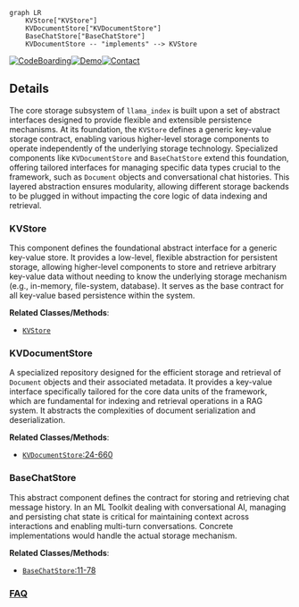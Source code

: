 ```mermaid
graph LR
    KVStore["KVStore"]
    KVDocumentStore["KVDocumentStore"]
    BaseChatStore["BaseChatStore"]
    KVDocumentStore -- "implements" --> KVStore
```

[![CodeBoarding](https://img.shields.io/badge/Generated%20by-CodeBoarding-9cf?style=flat-square)](https://github.com/CodeBoarding/GeneratedOnBoardings)[![Demo](https://img.shields.io/badge/Try%20our-Demo-blue?style=flat-square)](https://www.codeboarding.org/demo)[![Contact](https://img.shields.io/badge/Contact%20us%20-%20contact@codeboarding.org-lightgrey?style=flat-square)](mailto:contact@codeboarding.org)

## Details

The core storage subsystem of `llama_index` is built upon a set of abstract interfaces designed to provide flexible and extensible persistence mechanisms. At its foundation, the `KVStore` defines a generic key-value storage contract, enabling various higher-level storage components to operate independently of the underlying storage technology. Specialized components like `KVDocumentStore` and `BaseChatStore` extend this foundation, offering tailored interfaces for managing specific data types crucial to the framework, such as `Document` objects and conversational chat histories. This layered abstraction ensures modularity, allowing different storage backends to be plugged in without impacting the core logic of data indexing and retrieval.

### KVStore
This component defines the foundational abstract interface for a generic key-value store. It provides a low-level, flexible abstraction for persistent storage, allowing higher-level components to store and retrieve arbitrary key-value data without needing to know the underlying storage mechanism (e.g., in-memory, file-system, database). It serves as the base contract for all key-value based persistence within the system.


**Related Classes/Methods**:

- <a href="https://github.com/run-llama/llama_index/blob/main/llama-index-core/llama_index/core/storage/docstore/simple_docstore.py" target="_blank" rel="noopener noreferrer">`KVStore`</a>


### KVDocumentStore
A specialized repository designed for the efficient storage and retrieval of `Document` objects and their associated metadata. It provides a key-value interface specifically tailored for the core data units of the framework, which are fundamental for indexing and retrieval operations in a RAG system. It abstracts the complexities of document serialization and deserialization.


**Related Classes/Methods**:

- <a href="https://github.com/run-llama/llama_index/blob/main/llama-index-core/llama_index/core/storage/docstore/keyval_docstore.py#L24-L660" target="_blank" rel="noopener noreferrer">`KVDocumentStore`:24-660</a>


### BaseChatStore
This abstract component defines the contract for storing and retrieving chat message history. In an ML Toolkit dealing with conversational AI, managing and persisting chat state is critical for maintaining context across interactions and enabling multi-turn conversations. Concrete implementations would handle the actual storage mechanism.


**Related Classes/Methods**:

- <a href="https://github.com/run-llama/llama_index/blob/main/llama-index-core/llama_index/core/storage/chat_store/base.py#L11-L78" target="_blank" rel="noopener noreferrer">`BaseChatStore`:11-78</a>




### [FAQ](https://github.com/CodeBoarding/GeneratedOnBoardings/tree/main?tab=readme-ov-file#faq)